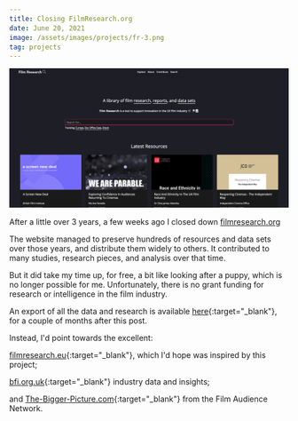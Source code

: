 ```yaml
---
title: Closing FilmResearch.org
date: June 20, 2021
image: /assets/images/projects/fr-3.png
tag: projects
---
```


![image](/assets/images/projects/fr-3.png)

After a little over 3 years, a few weeks ago I closed down [filmresearch.org](./launching-film-research.html)

The website managed to preserve hundreds of resources and data sets over those years, and distribute them widely to others. It contributed to many studies, research pieces, and analysis over that time.

But it did take my time up, for free, a bit like looking after a puppy, which is no longer possible for me. Unfortunately, there is no grant funding for research or intelligence in the film industry.

An export of all the data and research is available [here](https://drive.google.com/drive/folders/1wFRQEZI84jQPw4vDQydNEBHvFc2T1wlD?usp=sharing){:target="_blank"}, for a couple of months after this post.

Instead, I'd point towards the excellent:

[filmresearch.eu](https://filmresearch.eu){:target="_blank"}, which I'd hope was inspired by this project;

[bfi.org.uk](https://www.bfi.org.uk/industry-data-insights){:target="_blank"} industry data and insights;

and [The-Bigger-Picture.com](https://www.the-bigger-picture.com){:target="_blank"} from the Film Audience Network.
